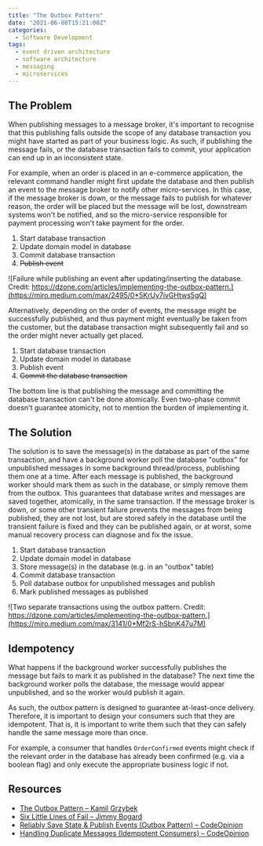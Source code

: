 ```yaml
---
title: "The Outbox Pattern"
date: "2021-06-08T15:21:00Z"
categories:
  - Software Development
tags:
  - event driven architecture
  - software architecture
  - messaging
  - microservices
---
```


## The Problem

When publishing messages to a message broker, it's important to recognise that this publishing falls outside the scope of any database transaction you might have started as part of your business logic. As such, if publishing the message fails, or the database transaction fails to commit, your application can end up in an inconsistent state.

For example, when an order is placed in an e-commerce application, the relevant command handler might first update the database and then publish an event to the message broker to notify other micro-services. In this case, if the message broker is down, or the message fails to publish for whatever reason, the order will be placed but the message will be lost, downstream systems won't be notified, and so the micro-service responsible for payment processing won't take payment for the order.

1. Start database transaction
1. Update domain model in database
1. Commit database transaction
1. ~~Publish event~~

![Failure while publishing an event after updating/inserting the database. Credit: https://dzone.com/articles/implementing-the-outbox-pattern.](https://miro.medium.com/max/2495/0*5KrUy7ivGHtws5gQ)

Alternatively, depending on the order of events, the message might be successfully published, and thus payment might eventually be taken from the customer, but the database transaction might subsequently fail and so the order might never actually get placed.

1. Start database transaction
1. Update domain model in database
1. Publish event
1. ~~Commit the database transaction~~

The bottom line is that publishing the message and committing the database transaction can't be done atomically. Even two-phase commit doesn't guarantee atomicity, not to mention the burden of implementing it.

## The Solution

The solution is to save the message(s) in the database as part of the same transaction, and have a background worker poll the database "outbox" for unpublished messages in some background thread/process, publishing them one at a time. After each message is published, the background worker should mark them as such in the database, or simply remove them from the outbox. This guarantees that database writes and messages are saved together, atomically, in the same transaction. If the message broker is down, or some other transient failure prevents the messages from being published, they are not lost, but are stored safely in the database until the transient failure is fixed and they can be published again, or at worst, some manual recovery process can diagnose and fix the issue.

1. Start database transaction
1. Update domain model in database
1. Store message(s) in the database (e.g. in an "outbox" table)
1. Commit database transaction
1. Poll database outbox for unpublished messages and publish
1. Mark published messages as published

![Two separate transactions using the outbox pattern. Credit: https://dzone.com/articles/implementing-the-outbox-pattern.](https://miro.medium.com/max/3141/0*Mf2rS-hSbnK47u7M)

## Idempotency

What happens if the background worker successfully publishes the message but fails to mark it as published in the database? The next time the background worker polls the database, the message would appear unpublished, and so the worker would publish it again.

As such, the outbox pattern is designed to guarantee at-least-once delivery. Therefore, it is important to design your consumers such that they are idempotent. That is, it is important to write them such that they can safely handle the same message more than once.

For example, a consumer that handles `OrderConfirmed` events might check if the relevant order in the database has already been confirmed (e.g. via a boolean flag) and only execute the appropriate business logic if not.

## Resources

- [The Outbox Pattern – Kamil Grzybek](http://www.kamilgrzybek.com/design/the-outbox-pattern/)
- [Six Little Lines of Fail – Jimmy Bogard](https://youtu.be/VvUdvte1V3s)
- [Reliably Save State & Publish Events (Outbox Pattern) – CodeOpinion](https://youtu.be/u8fOnxAxKHk)
- [Handling Duplicate Messages (Idempotent Consumers) – CodeOpinion](https://youtu.be/xeBY8fCWfvU)
